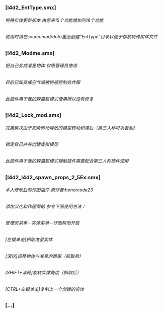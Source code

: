 ### [l4d2_EntType.smx]
###### 特殊实体更新版本 由原来15个功能增加到18个功能
###### 使用时请在sourcemod/data里面创建“EntType”目录以便于存放特殊实体文件

### [l4d2_Modme.smx]
###### 把自己变成准星物体 仅限管理员使用
###### 目前已知变成空气墙被特感控制会炸服
###### 此插件用于我的躲猫猫模式使用所以没有修复

### [l4d2_Lock_mod.smx]
###### 完美解决由于视角转动导致的模型转动和滞后（第三人称可以看到）
###### 锁定自己并并创建虚拟模型
###### 此插件用于我的躲猫猫模式辅助插件需要配合第三人称插件使用

### [l4d2_l4d2_spawn_props_2_5Ex.smx]
###### 本人修改后的作图插件 原作者:honorcode23
###### 添加汉化和作图帮助 参考下面使用方法：
###### 管理员菜单--实体菜单--作图帮助开启
###### [左键单击]抓取准星实体
###### [滚轮]调整物体与准星的距离（抓取后）
###### [SHIFT+滚轮]旋转实体角度（抓取后）
###### [CTRL+左键单击]复制上一个创建的实体

### [...]
